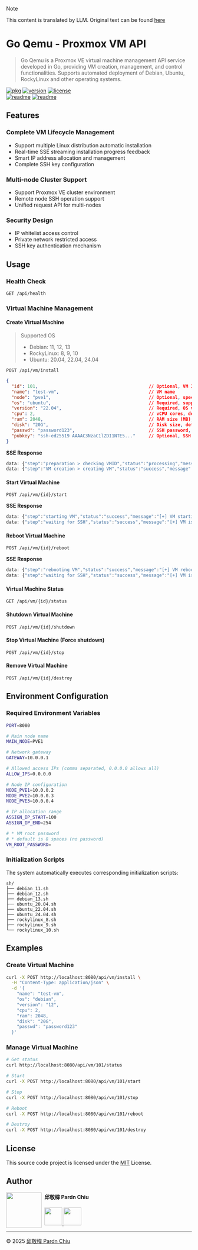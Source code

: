 > [!Note]
> This content is translated by LLM. Original text can be found [here](README.zh.md)

# Go Qemu - Proxmox VM API

> Go Qemu is a Proxmox VE virtual machine management API service developed in Go, providing VM creation, management, and control functionalities. Supports automated deployment of Debian, Ubuntu, RockyLinux and other operating systems.

[![pkg](https://pkg.go.dev/badge/github.com/pardnchiu/go-qemu.svg)](https://pkg.go.dev/github.com/pardnchiu/go-qemu)
[![version](https://img.shields.io/github/v/tag/pardnchiu/go-qemu?label=release)](https://github.com/pardnchiu/go-qemu/releases)
[![license](https://img.shields.io/github/license/pardnchiu/go-qemu)](LICENSE)<br>
[![readme](https://img.shields.io/badge/readme-EN-white)](README.md)
[![readme](https://img.shields.io/badge/readme-ZH-white)](README.zh.md)

## Features

### Complete VM Lifecycle Management
- Support multiple Linux distribution automatic installation
- Real-time SSE streaming installation progress feedback
- Smart IP address allocation and management
- Complete SSH key configuration

### Multi-node Cluster Support
- Support Proxmox VE cluster environment
- Remote node SSH operation support
- Unified request API for multi-nodes

### Security Design
- IP whitelist access control
- Private network restricted access
- SSH key authentication mechanism

## Usage

### Health Check
```
GET /api/health
```

### Virtual Machine Management

#### Create Virtual Machine
> Supported OS
> - Debian: 11, 12, 13
> - RockyLinux: 8, 9, 10
> - Ubuntu: 20.04, 22.04, 24.04  
```
POST /api/vm/install
```

```json
{
  "id": 101,                                          // Optional, VM ID, auto-assign if not specified
  "name": "test-vm",                                  // VM name
  "node": "pve1",                                     // Optional, specify node name
  "os": "ubuntu",                                     // Required, supports: debian, ubuntu, rockylinux
  "version": "22.04",                                 // Required, OS version
  "cpu": 2,                                           // vCPU cores, default 2
  "ram": 2048,                                        // RAM size (MB), default 2048
  "disk": "20G",                                      // Disk size, default 16G
  "passwd": "password123",                            // SSH password, default "passwd"
  "pubkey": "ssh-ed25519 AAAAC3NzaC1lZDI1NTE5..."     // Optional, SSH public key
}
```

**SSE Response**
```javascript
data: {"step":"preparation > checking VMID","status":"processing","message":"[*] using specified VMID: 101"}
data: {"step":"VM creation > creating VM","status":"success","message":"[+] VM created successfully (2.45s)"}
```

#### Start Virtual Machine
```
POST /api/vm/{id}/start
```

**SSE Response**
```javascript
data: {"step":"starting VM","status":"success","message":"[+] VM starting (1.23s)"}
data: {"step":"waiting for SSH","status":"success","message":"[+] VM is ready (15.67s)"}
```

#### Reboot Virtual Machine
```
POST /api/vm/{id}/reboot
```

**SSE Response**
```javascript
data: {"step":"rebooting VM","status":"success","message":"[+] VM rebooting (1.23s)"}
data: {"step":"waiting for SSH","status":"success","message":"[+] VM is ready (15.67s)"}
```

#### Virtual Machine Status
```
GET /api/vm/{id}/status
```

#### Shutdown Virtual Machine
```
POST /api/vm/{id}/shutdown
```

#### Stop Virtual Machine (Force shutdown)
```
POST /api/vm/{id}/stop
```

#### Remove Virtual Machine
```
POST /api/vm/{id}/destroy
```

## Environment Configuration

### Required Environment Variables
```bash
PORT=8080

# Main node name
MAIN_NODE=PVE1

# Network gateway
GATEWAY=10.0.0.1

# Allowed access IPs (comma separated, 0.0.0.0 allows all)
ALLOW_IPS=0.0.0.0

# Node IP configuration
NODE_PVE1=10.0.0.2
NODE_PVE2=10.0.0.3
NODE_PVE3=10.0.0.4

# IP allocation range
ASSIGN_IP_START=100
ASSIGN_IP_END=254

# * VM root password
# * default is 8 spaces (no password)
VM_ROOT_PASSWORD=
```

### Initialization Scripts

The system automatically executes corresponding initialization scripts:
```
sh/
├── debian_11.sh
├── debian_12.sh  
├── debian_13.sh
├── ubuntu_20.04.sh
├── ubuntu_22.04.sh
├── ubuntu_24.04.sh
├── rockylinux_8.sh
├── rockylinux_9.sh
└── rockylinux_10.sh
```

## Examples

### Create Virtual Machine
```bash
curl -X POST http://localhost:8080/api/vm/install \
  -H "Content-Type: application/json" \
  -d '{
    "name": "test-vm",
    "os": "debian",
    "version": "12",
    "cpu": 2,
    "ram": 2048,
    "disk": "20G",
    "passwd": "password123"
  }'
```

### Manage Virtual Machine
```bash
# Get status
curl http://localhost:8080/api/vm/101/status

# Start
curl -X POST http://localhost:8080/api/vm/101/start

# Stop
curl -X POST http://localhost:8080/api/vm/101/stop

# Reboot
curl -X POST http://localhost:8080/api/vm/101/reboot

# Destroy
curl -X POST http://localhost:8080/api/vm/101/destroy
```

## License

This source code project is licensed under the [MIT](LICENSE) License.

## Author

<img src="https://avatars.githubusercontent.com/u/25631760" align="left" width="96" height="96" style="margin-right: 0.5rem;">

<h4 style="padding-top: 0">邱敬幃 Pardn Chiu</h4>

<a href="mailto:dev@pardn.io" target="_blank">
  <img src="https://pardn.io/image/email.svg" width="48" height="48">
</a> <a href="https://linkedin.com/in/pardnchiu" target="_blank">
  <img src="https://pardn.io/image/linkedin.svg" width="48" height="48">
</a>

***

©️ 2025 [邱敬幃 Pardn Chiu](https://pardn.io)
